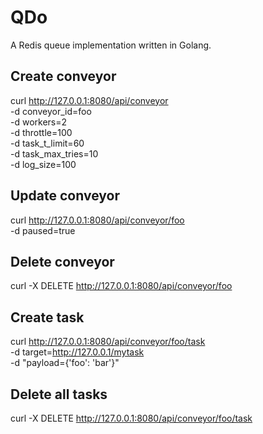 QDo
======================
A Redis queue implementation written in Golang.


Create conveyor
----------------------
curl http://127.0.0.1:8080/api/conveyor \
   -d conveyor_id=foo \
   -d workers=2 \
   -d throttle=100 \
   -d task_t_limit=60 \
   -d task_max_tries=10 \
   -d log_size=100

Update conveyor
----------------------
curl http://127.0.0.1:8080/api/conveyor/foo \
   -d paused=true

Delete conveyor
----------------------
curl -X DELETE http://127.0.0.1:8080/api/conveyor/foo

Create task
----------------------
curl http://127.0.0.1:8080/api/conveyor/foo/task \
   -d target=http://127.0.0.1/mytask \
   -d "payload={'foo': 'bar'}"

Delete all tasks
----------------------
curl -X DELETE http://127.0.0.1:8080/api/conveyor/foo/task



